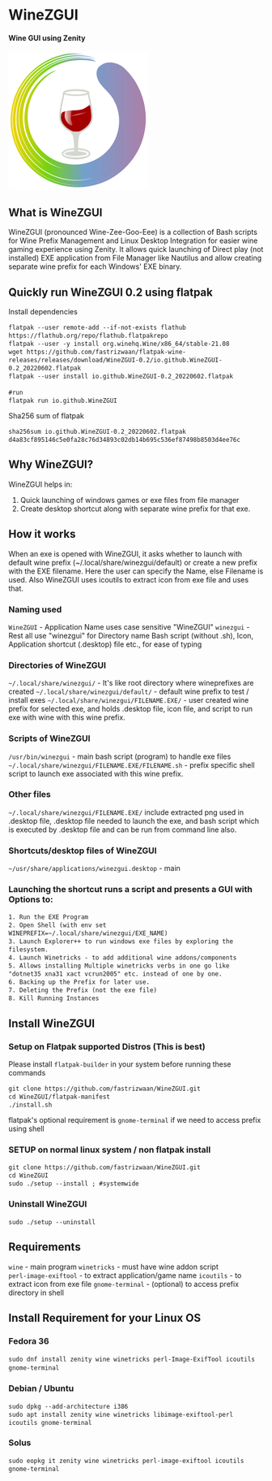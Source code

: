 # WineZGUI

#### Wine GUI using Zenity

![](https://raw.githubusercontent.com/fastrizwaan/WineZGUI/main/assets/winezgui.svg)

## What is WineZGUI

WineZGUI (pronounced Wine-Zee-Goo-Eee) is a collection of Bash scripts for Wine Prefix Management and Linux Desktop Integration for easier wine gaming experience using Zenity. It allows quick launching of Direct play (not installed) EXE application from File Manager like Nautilus and allow creating separate wine prefix for each Windows' EXE binary.

## Quickly run WineZGUI 0.2 using flatpak

Install dependencies

```
flatpak --user remote-add --if-not-exists flathub https://flathub.org/repo/flathub.flatpakrepo
flatpak --user -y install org.winehq.Wine/x86_64/stable-21.08 
wget https://github.com/fastrizwaan/flatpak-wine-releases/releases/download/WineZGUI-0.2/io.github.WineZGUI-0.2_20220602.flatpak
flatpak --user install io.github.WineZGUI-0.2_20220602.flatpak

#run
flatpak run io.github.WineZGUI
```

Sha256 sum of flatpak

```
sha256sum io.github.WineZGUI-0.2_20220602.flatpak
d4a83cf895146c5e0fa28c76d34893c02db14b695c536ef87498b8503d4ee76c
```

## Why WineZGUI?

WineZGUI helps in:

1. Quick launching of windows games or exe files from file manager
2. Create desktop shortcut along with separate wine prefix for that exe.

## How it works

When an exe is opened with WineZGUI, it asks whether to launch with default wine prefix (~/.local/share/winezgui/default) or create a new prefix with the EXE filename. Here the user can specify the Name, else Filename is used. Also WineZGUI uses icoutils to extract icon from exe file and uses that.

### Naming used

`WineZGUI` - Application Name uses case sensitive "WineZGUI"
 `winezgui` - Rest all use "winezgui" for Directory name  Bash script (without .sh), Icon, Application shortcut (.desktop) file etc., for ease of typing 

### Directories of WineZGUI

`~/.local/share/winezgui/` - It's like root directory where wineprefixes are created
`~/.local/share/winezgui/default/` - default wine prefix to test / install exes
`~/.local/share/winezgui/FILENAME.EXE/` - user created wine prefix for selected exe, and holds .desktop file, icon file, and script to run exe with wine with this wine prefix.

### Scripts of WineZGUI

`/usr/bin/winezgui` - main bash script (program) to handle exe files
`~/.local/share/winezgui/FILENAME.EXE/FILENAME.sh` - prefix specific shell script to launch exe associated with this wine prefix.

### Other files

`~/.local/share/winezgui/FILENAME.EXE/` include extracted png used in .desktop file, .desktop file needed to launch the exe, and bash script which is executed by .desktop file and can be run from command line also.  

### Shortcuts/desktop files of WineZGUI

`~/usr/share/applications/winezgui.desktop` - main

### Launching the shortcut runs a script and presents a GUI with Options to:

    1. Run the EXE Program
    2. Open Shell (with env set WINEPREFIX=~/.local/share/winezgui/EXE_NAME)
    3. Launch Explorer++ to run windows exe files by exploring the filesystem.
    4. Launch Winetricks - to add additional wine addons/components
    5. Allows installing Multiple winetricks verbs in one go like "dotnet35 xna31 xact vcrun2005" etc. instead of one by one.
    6. Backing up the Prefix for later use.
    7. Deleting the Prefix (not the exe file)
    8. Kill Running Instances

## Install WineZGUI

### Setup on Flatpak supported Distros (This is best)

Please install `flatpak-builder` in your system before running these commands

```
git clone https://github.com/fastrizwaan/WineZGUI.git
cd WineZGUI/flatpak-manifest
./install.sh
```

flatpak's optional requirement is `gnome-terminal` if we need to access prefix using shell

### SETUP on normal linux system / non flatpak install

```
git clone https://github.com/fastrizwaan/WineZGUI.git
cd WineZGUI
sudo ./setup --install ; #systemwide
```

### Uninstall WineZGUI

```
sudo ./setup --uninstall
```

## Requirements

`wine` - main program
`winetricks` - must have wine addon script
`perl‑image‑exiftool` - to extract application/game name
`icoutils` - to extract icon from exe file
`gnome-terminal` - (optional) to access prefix directory in shell

## Install Requirement for your Linux OS

### Fedora 36

`sudo dnf install zenity wine winetricks perl-Image-ExifTool icoutils gnome-terminal`

### Debian / Ubuntu

```
sudo dpkg --add-architecture i386
sudo apt install zenity wine winetricks libimage-exiftool-perl icoutils gnome-terminal
```

### Solus

```
sudo eopkg it zenity wine winetricks perl-image-exiftool icoutils gnome-terminal
```
